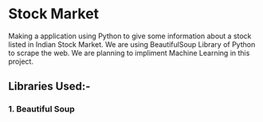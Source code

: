 # Stock Market

Making a application using Python to give some information about a stock listed in Indian Stock Market.
We are using BeautifulSoup Library of Python to scrape the web.
We are planning to impliment Machine Learning in this project.

## Libraries Used:-
### 1. Beautiful Soup